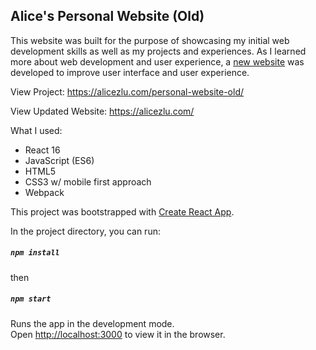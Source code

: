
## Alice's Personal Website (Old)

This website was built for the purpose of showcasing my initial web development skills as well as my projects and experiences. As I learned more about web development and user experience, a [new website](https://alicezlu.com/) was developed to improve user interface and user experience.

View Project: https://alicezlu.com/personal-website-old/

View Updated Website: https://alicezlu.com/

What I used: 
* React 16
* JavaScript (ES6)
* HTML5
* CSS3 w/ mobile first approach
* Webpack

This project was bootstrapped with [Create React App](https://github.com/facebook/create-react-app).

In the project directory, you can run:
##### `npm install`

then

##### `npm start`

Runs the app in the development mode.<br />
Open [http://localhost:3000](http://localhost:3000) to view it in the browser.